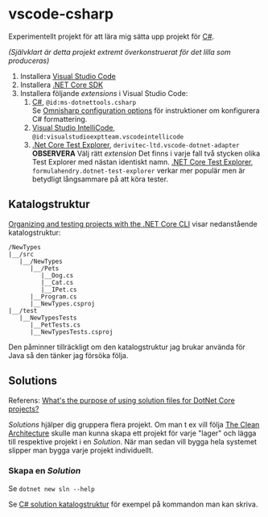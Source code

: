 # vscode-csharp

Experimentellt projekt för att lära mig sätta upp projekt för [C#](https://docs.microsoft.com/en-us/dotnet/csharp/).

*(Självklart är detta projekt extremt överkonstruerat för det lilla som produceras)*

1. Installera [Visual Studio Code](https://code.visualstudio.com/)
1. Installera [.NET Core SDK](https://dotnet.microsoft.com/download)
1. Installera följande *extensions* i Visual Studio Code:
   1. [C#](https://marketplace.visualstudio.com/items?itemName=ms-dotnettools.csharp), `@id:ms-dotnettools.csharp`  
   Se [Omnisharp configuration options](https://github.com/OmniSharp/omnisharp-roslyn/wiki/Configuration-Options) för instruktioner om konfigurera C# formattering.
   1. [Visual Studio IntelliCode](https://marketplace.visualstudio.com/items?itemName=VisualStudioExptTeam.vscodeintellicode), `@id:visualstudioexptteam.vscodeintellicode`
   1. [.Net Core Test Explorer](https://marketplace.visualstudio.com/items?itemName=derivitec-ltd.vscode-dotnet-adapter), `derivitec-ltd.vscode-dotnet-adapter`  
   **OBSERVERA** Välj rätt *extension* Det finns i varje fall två stycken olika Test Explorer med nästan identiskt namn. [.NET Core Test Explorer](https://marketplace.visualstudio.com/items?itemName=formulahendry.dotnet-test-explorer), `formulahendry.dotnet-test-explorer` verkar mer populär men är betydligt långsammare på att köra tester.

## Katalogstruktur
[Organizing and testing projects with the .NET Core CLI](https://docs.microsoft.com/en-us/dotnet/core/tutorials/testing-with-cli) visar nedanstående katalogstruktur:

```
/NewTypes
|__/src
   |__/NewTypes
      |__/Pets
         |__Dog.cs
         |__Cat.cs
         |__IPet.cs
      |__Program.cs
      |__NewTypes.csproj
|__/test
   |__NewTypesTests
      |__PetTests.cs
      |__NewTypesTests.csproj
```
Den påminner tillräckligt om den katalogstruktur jag brukar använda för Java så den tänker jag försöka följa.

## Solutions
Referens: [What's the purpose of using solution files for DotNet Core projects?](https://stackoverflow.com/questions/43426982/dotnet-core-purpose-of-solution-files)

*Solutions* hjälper dig gruppera flera projekt. Om man t ex vill följa [The Clean Architecture](https://blog.cleancoder.com/uncle-bob/2012/08/13/the-clean-architecture.html)
skulle man kunna skapa ett projekt för varje "lager" och lägga till respektive projekt i en *Solution*. När man sedan vill bygga hela systemet slipper man bygga varje
projekt individuellt.

### Skapa en *Solution*
Se `dotnet new sln --help`

Se [C# solution katalogstruktur](https://gist.github.com/kilathaar/510457073616ed3479509db1df022a38) för exempel på kommandon man kan skriva.
